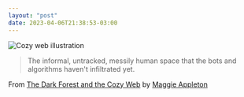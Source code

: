 ```yaml
---
layout: "post"
date: 2023-04-06T21:38:53-03:00
---
```


![Cozy web illustration](/static/stream/cozyweb-tw.png)

> The informal, untracked, messily human space that the bots and algorithms haven't infiltrated yet.

From [The Dark Forest and the Cozy Web](https://maggieappleton.com/cozy-web) by [Maggie Appleton](https://maggieappleton.com/)
